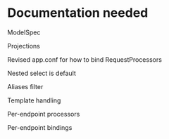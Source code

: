 # Documentation needed

ModelSpec

Projections

Revised app.conf for how to bind RequestProcessors

Nested select is default

Aliases filter

Template handling

Per-endpoint processors

Per-endpoint bindings

